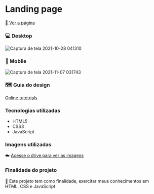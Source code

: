 # Landing page

[👀 Ver a página](https://rianvitor26.github.io/landing-page/)

### 💻 Desktop
![Captura de tela 2021-10-28 041310](https://user-images.githubusercontent.com/77061521/139205554-876f6c7c-9a05-434e-90eb-8cf056704748.png)
### 📱 Mobile
![Captura de tela 2021-11-07 031743](https://user-images.githubusercontent.com/77061521/140634629-2ab91a48-efb3-4ced-9026-8db257e0300e.png)

### 🗺️ Guia do design
[Online tutotrials](https://www.youtube.com/watch?v=91Q6RvKvd7o&list=LL&index=1)

### Tecnologias utilizadas
* HTML5
* CSS3
* JavaScript

### Imagens utilizadas 
☁️ <a target="_blank" href="https://drive.google.com/drive/folders/1mdjzWjYMOVOmwUVRw5ifdC1YbyQfcqNL">Acesse o drive para ver as imagens</a>

### Finalidade do projeto

🧠 Este projeto tem como finalidade, exercitar meus conhecimentos em HTML, CSS e JavaScript


